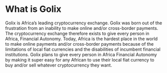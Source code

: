 # What is Golix

Golix is Africa’s leading cryptocurrency exchange. Golix was born out of the frustration from an inability to make online and/or cross-border payments. The cryptocurrency exchange therefore exists to give every person in Africa, Financial Autonomy.
Today, Africa is the hardest place in the world to make online payments and/or cross-border payments because of the limitations of local fiat currencies and the disabilities of incumbent financial institutions. Golix plans to give every person in Africa Financial Autonomy by making it super easy for any African to  use their local fiat currency to buy and/or sell whatever cryptocurrency they want.
